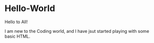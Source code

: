 # Hello-World


Hello to All!

I am new to the Coding world, and I have jsut started playing with some basic HTML. 
